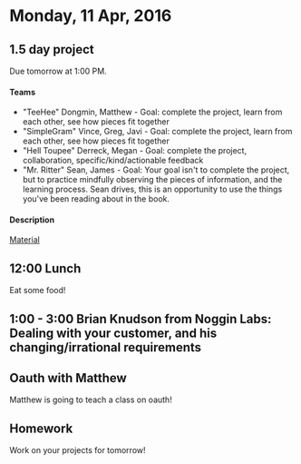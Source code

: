Monday, 11 Apr, 2016
====================

1.5 day project
---------------

Due tomorrow at 1:00 PM.

#### Teams

* "TeeHee" Dongmin, Matthew - Goal: complete the project, learn from each other, see how pieces fit together
* "SimpleGram" Vince, Greg, Javi - Goal: complete the project, learn from each other, see how pieces fit together
* "Hell Toupee" Derreck, Megan - Goal: complete the project, collaboration, specific/kind/actionable feedback
* "Mr. Ritter" Sean, James - Goal: Your goal isn't to complete the project, but to practice mindfully observing
  the pieces of information, and the learning process.
  Sean drives, this is an opportunity to use the things you've been reading about in the book.


#### Description

[Material](https://github.com/CodePlatoon/curriculum/blob/master/phase2/seeless_project.md)


12:00 Lunch
-----------

Eat some food!

1:00 - 3:00 Brian Knudson from Noggin Labs: Dealing with your customer, and his changing/irrational requirements
----------------------------------------------------------------------------------------------------------------


Oauth with Matthew
------------------

Matthew is going to teach a class on oauth!


Homework
--------

Work on your projects for tomorrow!
